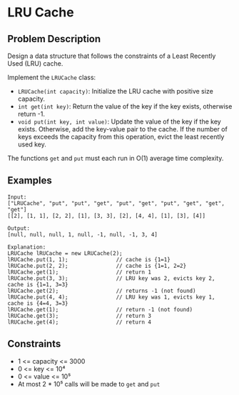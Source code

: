 # LRU Cache

## Problem Description

Design a data structure that follows the constraints of a Least Recently Used (LRU) cache.

Implement the `LRUCache` class:

- `LRUCache(int capacity)`: Initialize the LRU cache with positive size capacity.
- `int get(int key)`: Return the value of the key if the key exists, otherwise return -1.
- `void put(int key, int value)`: Update the value of the key if the key exists. Otherwise, add the key-value pair to the cache. If the number of keys exceeds the capacity from this operation, evict the least recently used key.

The functions `get` and `put` must each run in O(1) average time complexity.

## Examples

```
Input:
["LRUCache", "put", "put", "get", "put", "get", "put", "get", "get", "get"]
[[2], [1, 1], [2, 2], [1], [3, 3], [2], [4, 4], [1], [3], [4]]

Output:
[null, null, null, 1, null, -1, null, -1, 3, 4]

Explanation:
LRUCache lRUCache = new LRUCache(2);
lRUCache.put(1, 1);               // cache is {1=1}
lRUCache.put(2, 2);               // cache is {1=1, 2=2}
lRUCache.get(1);                  // return 1
lRUCache.put(3, 3);               // LRU key was 2, evicts key 2, cache is {1=1, 3=3}
lRUCache.get(2);                  // returns -1 (not found)
lRUCache.put(4, 4);               // LRU key was 1, evicts key 1, cache is {4=4, 3=3}
lRUCache.get(1);                  // return -1 (not found)
lRUCache.get(3);                  // return 3
lRUCache.get(4);                  // return 4
```

## Constraints

- 1 <= capacity <= 3000
- 0 <= key <= 10⁴
- 0 <= value <= 10⁵
- At most 2 * 10⁵ calls will be made to `get` and `put` 